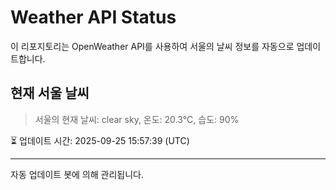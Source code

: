 
# Weather API Status

이 리포지토리는 OpenWeather API를 사용하여 서울의 날씨 정보를 자동으로 업데이트합니다.

## 현재 서울 날씨
> 서울의 현재 날씨: clear sky, 온도: 20.3°C, 습도: 90%

⏳ 업데이트 시간: 2025-09-25 15:57:39 (UTC)

---
자동 업데이트 봇에 의해 관리됩니다.

